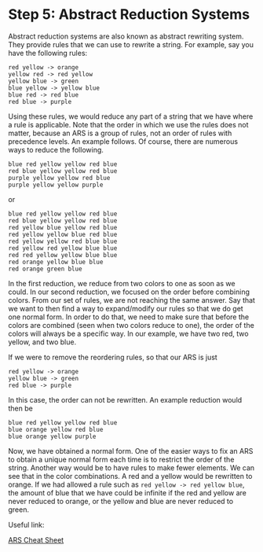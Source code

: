 # Step 5: Abstract Reduction Systems

Abstract reduction systems are also known as abstract rewriting system. They provide rules that we can use to rewrite a string. For example, say you have the following rules:
```
red yellow -> orange
yellow red -> red yellow
yellow blue -> green
blue yellow -> yellow blue
blue red -> red blue
red blue -> purple
```
Using these rules, we would reduce any part of a string that we have where a rule is applicable. Note that the order in which we use the rules does not matter, because an ARS is a group of rules, not an order of rules with precedence levels. An example follows. Of course, there are numerous ways to reduce the following.
```
blue red yellow yellow red blue
red blue yellow yellow red blue
purple yellow yellow red blue
purple yellow yellow purple
```
or
```
blue red yellow yellow red blue
red blue yellow yellow red blue
red yellow blue yellow red blue
red yellow yellow blue red blue
red yellow yellow red blue blue
red yellow red yellow blue blue
red red yellow yellow blue blue
red orange yellow blue blue
red orange green blue
```
In the first reduction, we reduce from two colors to one as soon as we could. In our second reduction, we focused on the order before combining colors. From our set of rules, we are not reaching the same answer. Say that we want to then find a way to expand/modify our rules so that we do get one normal form. In order to do that, we need to make sure that before the colors are combined (seen when two colors reduce to one), the order of the colors will always be a specific way. In our example, we have two red, two yellow, and two blue.  

If we were to remove the reordering rules, so that our ARS is just
```
red yellow -> orange
yellow blue -> green
red blue -> purple
```
In this case, the order can not be rewritten. An example reduction would then be
```
blue red yellow yellow red blue
blue orange yellow red blue
blue orange yellow purple
```
Now, we have obtained a normal form. One of the easier ways to fix an ARS to obtain a unique normal form each time is to restrict the order of the string. Another way would be to have rules to make fewer elements. We can see that in the color combinations. A red and a yellow would be rewritten to orange. If we had allowed a rule such as `red yellow -> red yellow blue`, the amount of blue that we have could be infinite if the red and yellow are never reduced to orange, or the yellow and blue are never reduced to green. 

Useful link:

[ARS Cheat Sheet](https://www.irif.fr/~kesner/enseignement/master1/semantique/Abstract-Rewriting-4.pdf)
